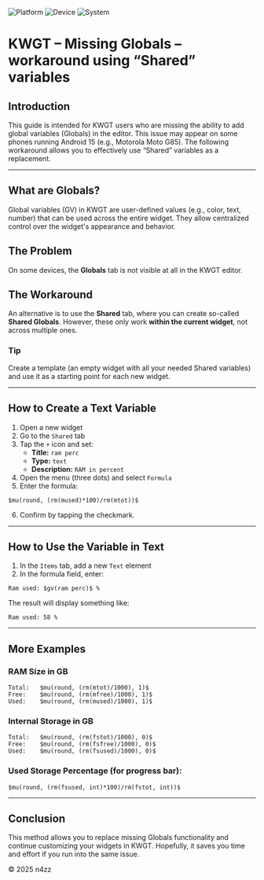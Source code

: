 ![Platform](https://img.shields.io/badge/KWGT%20v.3.79b51413-green)
![Device](https://img.shields.io/badge/moto%20G85-blue)
![System](https://img.shields.io/badge/Android%2015-blueviolet)



# KWGT – Missing Globals – workaround using “Shared” variables

## Introduction

This guide is intended for KWGT users who are missing the ability to add global variables (Globals) in the editor. This issue may appear on some phones running Android 15 (e.g., Motorola Moto G85). The following workaround allows you to effectively use “Shared” variables as a replacement.

---

## What are Globals?

Global variables (GV) in KWGT are user-defined values (e.g., color, text, number) that can be used across the entire widget. They allow centralized control over the widget's appearance and behavior.

## The Problem

On some devices, the **Globals** tab is not visible at all in the KWGT editor.

## The Workaround

An alternative is to use the **Shared** tab, where you can create so-called **Shared Globals**. However, these only work **within the current widget**, not across multiple ones.

### Tip

Create a template (an empty widget with all your needed Shared variables) and use it as a starting point for each new widget.

---

## How to Create a Text Variable

1. Open a new widget
2. Go to the `Shared` tab
3. Tap the `+` icon and set:
   - **Title:** `ram perc`
   - **Type:** `text`
   - **Description:** `RAM in percent`
4. Open the menu (three dots) and select `Formula`
5. Enter the formula:

```
$mu(round, (rm(mused)*100)/rm(mtot))$
```

6. Confirm by tapping the checkmark.

---

## How to Use the Variable in Text

1. In the `Items` tab, add a new `Text` element
2. In the formula field, enter:

```
Ram used: $gv(ram perc)$ %
```

The result will display something like:

```
Ram used: 58 %
```

---

## More Examples

### RAM Size in GB

```
Total:   $mu(round, (rm(mtot)/1000), 1)$
Free:    $mu(round, (rm(mfree)/1000), 1)$
Used:    $mu(round, (rm(mused)/1000), 1)$
```

### Internal Storage in GB

```
Total:   $mu(round, (rm(fstot)/1000), 0)$
Free:    $mu(round, (rm(fsfree)/1000), 0)$
Used:    $mu(round, (rm(fsused)/1000), 0)$
```

### Used Storage Percentage (for progress bar):

```
$mu(round, (rm(fsused, int)*100)/rm(fstot, int))$
```

---

## Conclusion

This method allows you to replace missing Globals functionality and continue customizing your widgets in KWGT.
Hopefully, it saves you time and effort if you run into the same issue.

© 2025 n4zz


